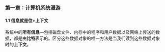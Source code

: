 ### 第一章：计算机系统漫游

#### 1.1 信息就是位+上下文

系统中的**所有信息**—包括磁盘文件、内存中的程序和用户数据以及网络上传送的数据，都是由**比特**表示的。区分这些数据对象的唯一方法是当我们读到这些数据对象时的**上下文**。

